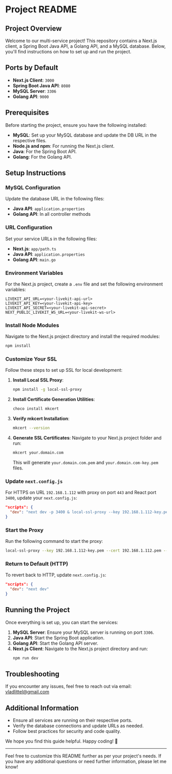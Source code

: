 # Project README

## Project Overview

Welcome to our multi-service project! This repository contains a Next.js client, a Spring Boot Java API, a Golang API, and a MySQL database. Below, you'll find instructions on how to set up and run the project.

## Ports by Default

- **Next.js Client**: `3000`
- **Spring Boot Java API**: `8080`
- **MySQL Server**: `3306`
- **Golang API**: `9000`

## Prerequisites

Before starting the project, ensure you have the following installed:

- **MySQL**: Set up your MySQL database and update the DB URL in the respective files.
- **Node.js and npm**: For running the Next.js client.
- **Java**: For the Spring Boot API.
- **Golang**: For the Golang API.

## Setup Instructions

### MySQL Configuration

Update the database URL in the following files:

- **Java API**: `application.properties`
- **Golang API**: In all controller methods

### URL Configuration

Set your service URLs in the following files:

- **Next.js**: `app/path.ts`
- **Java API**: `application.properties`
- **Golang API**: `main.go`

### Environment Variables

For the Next.js project, create a `.env` file and set the following environment variables:

```env
LIVEKIT_API_URL=<your-livekit-api-url>
LIVEKIT_API_KEY=<your-livekit-api-key>
LIVEKIT_API_SECRET=<your-livekit-api-secret>
NEXT_PUBLIC_LIVEKIT_WS_URL=<your-livekit-ws-url>
```

### Install Node Modules

Navigate to the Next.js project directory and install the required modules:

```bash
npm install
```

### Customize Your SSL

Follow these steps to set up SSL for local development:

1. **Install Local SSL Proxy**:
    ```bash
    npm install -g local-ssl-proxy
    ```

2. **Install Certificate Generation Utilities**:
    ```bash
    choco install mkcert
    ```

3. **Verify mkcert Installation**:
    ```bash
    mkcert --version
    ```

4. **Generate SSL Certificates**:
    Navigate to your Next.js project folder and run:
    ```bash
    mkcert your.domain.com
    ```

    This will generate `your.domain.com.pem` and `your.domain.com-key.pem` files.

### Update `next.config.js`

For HTTPS on URL `192.168.1.112` with proxy on port `443` and React port `3400`, update your `next.config.js`:

```json
"scripts": {
  "dev": "next dev -p 3400 & local-ssl-proxy --key 192.168.1.112-key.pem --cert 192.168.1.112.pem --source 443 --target 3400"
}
```

### Start the Proxy

Run the following command to start the proxy:

```bash
local-ssl-proxy --key 192.168.1.112-key.pem --cert 192.168.1.112.pem --source 443 --target 3400
```

### Return to Default (HTTP)

To revert back to HTTP, update `next.config.js`:

```json
"scripts": {
  "dev": "next dev"
}
```

## Running the Project

Once everything is set up, you can start the services:

1. **MySQL Server**: Ensure your MySQL server is running on port `3306`.
2. **Java API**: Start the Spring Boot application.
3. **Golang API**: Start the Golang API server.
4. **Next.js Client**: Navigate to the Next.js project directory and run:
    ```bash
    npm run dev
    ```

## Troubleshooting

If you encounter any issues, feel free to reach out via email: vladlittel@gmail.com

## Additional Information

- Ensure all services are running on their respective ports.
- Verify the database connections and update URLs as needed.
- Follow best practices for security and code quality.

We hope you find this guide helpful. Happy coding! 🚀

---

Feel free to customize this README further as per your project's needs. If you have any additional questions or need further information, please let me know!
